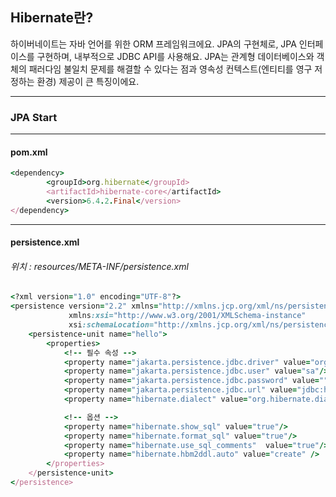 ## Hibernate란?

하이버네이트는 자바 언어를 위한 ORM 프레임워크에요. JPA의 구현체로, JPA 인터페이스를 구현하며, 내부적으로 JDBC API를 사용해요.
JPA는 관계형 데이터베이스와 객체의 패러다임 불일치 문제를 해결할 수 있다는 점과 영속성 컨텍스트(엔티티를 영구 저정하는 환경) 제공이 큰 특징이에요.
***
### JPA Start
***
#### pom.xml
```ruby
<dependency>
        <groupId>org.hibernate</groupId>
        <artifactId>hibernate-core</artifactId>
        <version>6.4.2.Final</version>
</dependency>
```
***

#### persistence.xml
###### 위치 : resources/META-INF/persistence.xml
```ruby
<?xml version="1.0" encoding="UTF-8"?>
<persistence version="2.2" xmlns="http://xmlns.jcp.org/xml/ns/persistence"
             xmlns:xsi="http://www.w3.org/2001/XMLSchema-instance"
             xsi:schemaLocation="http://xmlns.jcp.org/xml/ns/persistence http://xmlns.jcp.org/xml/ns/persistence/persistence_2_2.xsd">
    <persistence-unit name="hello">
        <properties>
            <!-- 필수 속성 -->
            <property name="jakarta.persistence.jdbc.driver" value="org.h2.Driver"/>
            <property name="jakarta.persistence.jdbc.user" value="sa"/>
            <property name="jakarta.persistence.jdbc.password" value=""/>
            <property name="jakarta.persistence.jdbc.url" value="jdbc:h2:tcp://localhost/~/test"/>
            <property name="hibernate.dialect" value="org.hibernate.dialect.H2Dialect"/>

            <!-- 옵션 -->
            <property name="hibernate.show_sql" value="true"/>
            <property name="hibernate.format_sql" value="true"/>
            <property name="hibernate.use_sql_comments"  value="true"/>
            <property name="hibernate.hbm2ddl.auto" value="create" />
        </properties>
    </persistence-unit>
</persistence>
